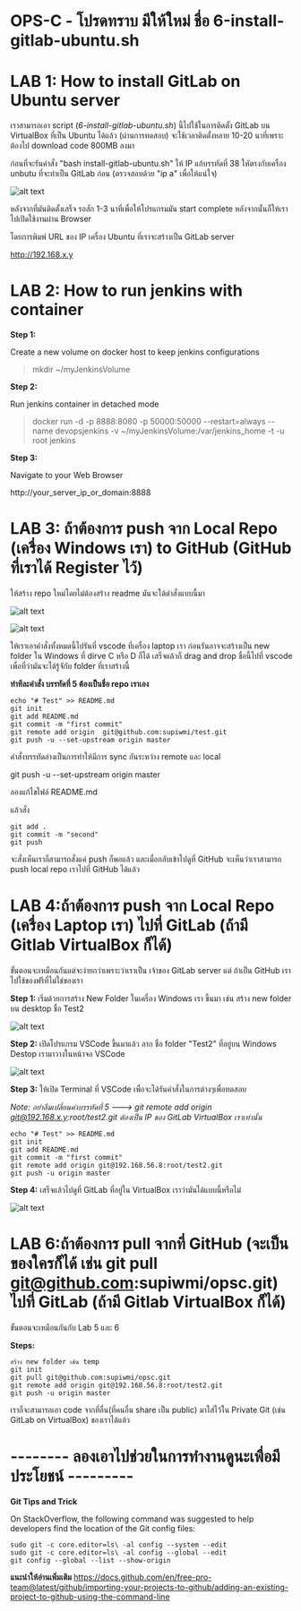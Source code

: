# OPS-C - โปรดทราบ มีให้ใหม่ ชื่อ 6-install-gitlab-ubuntu.sh

# LAB 1: How to install GitLab on Ubuntu server

เราสามารถเอา script (*6-install-gitlab-ubuntu.sh*) นี้ไปใช้ในการติดตั้ง GitLab บน VirtualBox ที่เป็น Ubuntu ได้แล้ว (ผ่านการทดสอบ) จะใช้เวลาติดตั้งหลาย 10-20 นาที่เพราะต้องไป download code 800MB ลงมา

ก่อนที่จะรันคำสั่ง "bash install-gitlab-ubuntu.sh"  ให้ IP แก้บรรทัดที่ 38 ใหัตรงกับเครื่อง unbutu ที่จะทำเป็น GitLab ก่อน (ตรวจสอบด้วย "ip a" เพื่อให้แน่ใจ)

![alt text](img/2020-11-22_13-04-44.png)

หลังจากที่มันติดตั้งเสร็จ รอสัก 1-3 นาที่เพื่อให้โปรแกรมมัน start complete หลังจากนั้นก็ให้เราไปเปิดใช้งานผ่าน Browser

โดยการพิมพ์ URL ของ IP เครื่อง Ubuntu ที่เราจะสร้างเป็น GitLab server 

http://192.168.x.y 


# LAB 2: How to run jenkins with container

**Step 1:**

Create a new volume on docker host to keep jenkins configurations

> mkdir ~/myJenkinsVolume

**Step 2:**

Run jenkins container in detached mode

> docker run -d -p 8888:8080 -p 50000:50000 --restart=always --name devopsjenkins  -v ~/myJenkinsVolume:/var/jenkins_home -t -u root jenkins

**Step 3:**

Navigate to your Web Browser 

http://your_server_ip_or_domain:8888


# LAB 3: ถ้าต้องการ push จาก Local Repo (เครื่อง Windows เรา) to GitHub (GitHub ที่เราได้ Register ไว้)
ให้สร้าง repo ใหม่โดยไม่ต้องสร้าง readme มันจะใด้ตำสั่งแบบนี้มา

![alt text](img/2020-11-22_08-59-99.png)

![alt text](img/2020-11-22_09-00-90.png)

ให้เราเอาคำสั่งทั้งหมดนี้ไปรันที่ vscode ที่เครื่อง laptop เรา ก่อนรันอาจจะสร้างเป็น new folder ใน Windows ที่ dirve C หรือ D ก็ได้ เสร็จแล้วก็ drag and drop ชื่อนี้ไปที่ vscode
เพื่อที่ว่ามันจะได้รู้จักับ folder ที่เราสร้างนี้

**ทำทีละคำสั่ง บรรทัดที่ 5 ต้องเป็นชื่อ repo เราเอง**
```
echo "# Test" >> README.md
git init
git add README.md
git commit -m "first commit"
git remote add origin  git@github.com:supiwmi/test.git
git push -u --set-upstream origin master
```

คำสั่งบรรทัดล่างเป็นการทำให้มีการ sync กันระหว่าง remote และ local

git push -u --set-upstream origin master

ลองแก้ไขไฟล์ README.md

แล้วสั่ง
```
git add .
git commit -m "second"
git push
```
จะสั่งเห็นเราก็สามารถสั่งแค่ push ก็พอแล้ว และเมื่อกลับเข้าไปดูที่ GitHub จะเห็นว่าเราสามารถ push local repo เราไปที่ GitHub ได้แล้ว

# LAB 4:ถ้าต้องการ push จาก Local Repo (เครื่อง Laptop เรา)  ไปที่ GitLab (ถ้ามี Gitlab VirtualBox ก็ได้)

ขั้นตอนจะเหมือนกันแต่จะง่ายกว่าเพราะว่าเราเป็น เจ้าของ GitLab server แต่ ถ้าเป็น GitHub เราไปใช้ของฟรีที่ไม่ใช่ของเรา

**Step 1:**
เริ่มด้วยการสร้าง New Folder ในเครื่อง  Windows เรา ขี้นมา เช่น สร้าง new folder บน desktop ชื่อ Test2

![alt text](img/2020-11-22_12-27-55.png)

**Step 2:**
เปิดโปรแกรม VSCode ขึ้นมาแล้ว ลาก ชื่อ folder "Test2" ที่อยู่บน Windows Destop เรามาวางในหน้าจอ VSCode 

![alt text](img/2020-11-22_12-31-02.png)

**Step 3:** 
ให้เปิด Terminal ที่ VSCode เพื่อจะได้รันคำสั่งในการต่างๆเพื่อทดสอบ

*Note: อย่าลืมเปลี่ยนคำบรรทัดที่ 5 ---> git remote add origin git@192.168.x.y:root/test2.git ต้องเป็น IP ของ GitLab VirtualBox เราเท่านั้น*

```
echo "# Test" >> README.md
git init
git add README.md
git commit -m "first commit"
git remote add origin git@192.168.56.8:root/test2.git
git push -u origin master
```

**Step 4:**
เสร็จแล้วไปดูที่ GitLab ที่อยู่ใน VirtualBox เราว่ามันได้แบบนี้หรือไม่

![alt text](img/2020-11-22_12-21-33.png)

# LAB 6:ถ้าต้องการ pull จากที่ GitHub (จะเป็นของใครก็ได้ เช่น git pull git@github.com:supiwmi/opsc.git)  ไปที่ GitLab (ถ้ามี Gitlab VirtualBox ก็ได้)

ขั้นตอนจะเหมือนกันกับ Lab 5 และ 6

**Steps:**
```
สร้าง new folder เช่น temp
git init
git pull git@github.com:supiwmi/opsc.git
git remote add origin git@192.168.56.8:root/test2.git
git push -u origin master
```
เราก็จะสามารถเอา code จากที่อื่น(ที่คนอื่น share เป็น public) มาใส่ไว้ใน Private Git (เช่น GitLab on VirtualBox) ของเราได้แล้ว

# -------- ลองเอาไปช่วยในการทำงานดูนะเพื่อมีประโยชน์ ---------

**Git Tips and Trick**

On StackOverflow, the following command was suggested to help developers find the location of the Git config files: 
```
sudo git -c core.editor=ls\ -al config --system --edit
sudo git -c core.editor=ls\ -al config --global --edit
git config --global --list --show-origin
```

**แนะนำให้อ่านเพิ่มเติม**
https://docs.github.com/en/free-pro-team@latest/github/importing-your-projects-to-github/adding-an-existing-project-to-github-using-the-command-line
